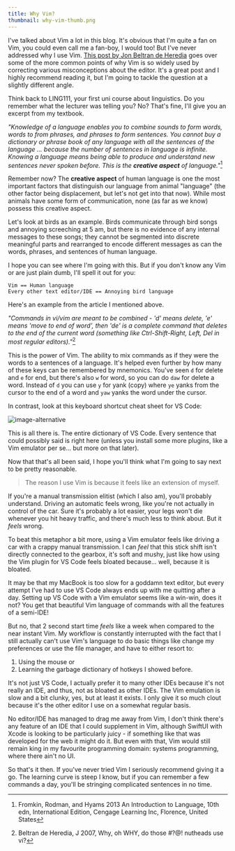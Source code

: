 ```yaml
---
title: Why Vim?
thumbnail: why-vim-thumb.png
---
```


I've talked about Vim a lot in this blog. It's obvious that I'm quite a fan on
Vim, you could even call me a fan-boy, I would too! But I've never
addressed why I use Vim. [This post by Jon Beltran de
Heredia](http://www.viemu.com/a-why-vi-vim.html) goes over some of the more
common points of why Vim is so widely used by correcting various
misconceptions about the editor. It's a great post and I highly recommend
reading it, but I'm going to tackle the question at a slightly different angle.

Think back to LING111, your first uni course about linguistics. Do you
remember what the lecturer was telling you? No? That's fine, I'll give you an
excerpt from my textbook.

_"Knowledge of a language enables you to combine sounds to form words, words to
from phrases, and phrases to form sentences. You cannot buy a dictionary or
phrase book of any language with all the sentences of the language ... because
the number of sentences in language is infinite. Knowing a language means
being able to produce and understand new sentences never spoken before. This
is the **creative aspect** of language."_[^1]

Remember now? The **creative aspect** of human language is one the most
important factors that distinguish our language from animal "language" (the
other factor being displacement, but let's not get into that now). While
most animals have some form of communication, none (as far as we know) possess
this creative aspect.

Let's look at birds as an example. Birds communicate through bird songs and
annoying screeching at 5 am, but there is no evidence of any internal messages
to these songs; they cannot be segmented into discrete meaningful parts and
rearranged to encode different messages as can the words, phrases, and
sentences of human language.

I hope you can see where I'm going with this. But if you don't know any Vim or
are just plain dumb, I'll spell it out for you:

```
Vim == Human language
Every other text editor/IDE == Annoying bird language
```

Here's an example from the article I mentioned above.

_"Commands in vi/vim are meant to be combined - 'd' means delete, 'e' means
'move to end of word', then 'de' is a complete command that deletes to the end
of the current word (something like Ctrl-Shift-Right, Left, Del in most
regular editors)."_[^2]

This is the power of Vim. The ability to mix commands as if they were the
words to a sentences of a language. It's helped even further by how many of
these keys can be remembered by mnemonics. You've seen `d` for delete and `e`
for end, but there's also `w` for word, so you can do `daw` for delete a word.
Instead of `d` you can use `y` for yank (copy) where `ye` yanks from the
cursor to the end of a word and `yaw` yanks the word under the cursor.

In contrast, look at this keyboard shortcut cheat sheet for VS Code:

![image-alternative](https://cdn.halcyonnouveau.xyz/blog/img/vscode-keys.png)

This is all there is. The entire dictionary of VS Code. Every sentence that
could possibly said is right here (unless you install some more plugins, like
a Vim emulator per se... but more on that later).

Now that that's all been said, I hope you'll think what I'm going to say
next to be pretty reasonable.

> The reason I use Vim is because it feels like an extension of myself.

If you're a manual transmission elitist (which I also am), you'll probably
understand. Driving an automatic feels wrong, like you're not actually in
control of the car. Sure it's probably a lot easier, your legs won't die
whenever you hit heavy traffic, and there's much less to think about. But it
_feels_ wrong.

To beat this metaphor a bit more, using a Vim emulator feels like driving a
car with a crappy manual transmission. I can _feel_ that this stick shift isn't
directly connected to the gearbox, it's soft and mushy, just like how using
the Vim plugin for VS Code feels bloated because... well, because it is
bloated.

It may be that my MacBook is too slow for a goddamn text editor, but every
attempt I've had to use VS Code always ends up with me quitting after a day.
Setting up VS Code with a Vim emulator seems like a win-win, does it not? You
get that beautiful Vim language of commands with all the features of a
semi-IDE!

But no, that 2 second start time _feels_ like a week when compared to the near
instant Vim. My workflow is constantly interrupted with the fact that I still
actually can't use Vim's language to do basic things like change my
preferences or use the file manager, and have to either resort to:

1. Using the mouse or
2. Learning the garbage dictionary of hotkeys I showed before.

It's not just VS Code, I actually prefer it to many other IDEs because it's
not really an IDE, and thus, not as bloated as other IDEs. The Vim emulation
is slow and a bit clunky, yes, but at least it exists. I only give it so much
clout because it's the other editor I use on a somewhat regular basis.

No editor/IDE has managed to drag me away from Vim, I don't think there's any
feature of an IDE that I could supplement in Vim, although SwiftUI with Xcode
is looking to be particularly juicy - if something like that was developed for
the web it might do it. But even with that, Vim would still remain king in my
favourite programming domain: systems programming, where there ain't no UI.

So that's it then. If you've never tried Vim I seriously recommend giving it
a go. The learning curve is steep I know, but if you can remember a few
commands a day, you'll be stringing complicated sentences in no time.

[^1]: Fromkin, Rodman, and Hyams 2013 An Introduction to Language, 10th edn, International Edition, Cengage Learning Inc, Florence, United States
[^2]: Beltran de Heredia, J 2007, Why, oh WHY, do those #?@! nutheads use vi?
